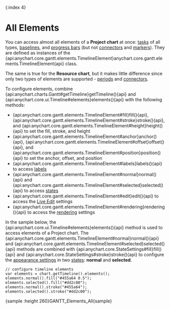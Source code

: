 {:index 4}
# All Elements

You can access almost all elements of a **Project chart** at once: [tasks](Project_Chart#tasks_\(actual\)) of all types, [baselines](Project_Chart#baselines_\(planned\)), and [progress bars](Project_Chart#progress_bars) (but not [connectors](Project_Chart#connectors) and [markers](Markers)). They are defined as instances of the {api:anychart.core.gantt.elements.TimelineElement}anychart.core.gantt.elements.TimelineElement{api} class.

The same is true for the **Resource chart**, but it makes little difference since only two types of elements are supported - [periods](Resource_Chart#periods) and [connectors](Resource_Chart#connectors).

To configure elements, combine {api:anychart.charts.Gantt#getTimeline}getTimeline(){api} and {api:anychart.core.ui.Timeline#elements}elements(){api} with the following methods:

* {api:anychart.core.gantt.elements.TimelineElement#fill}fill(){api}, {api:anychart.core.gantt.elements.TimelineElement#stroke}stroke(){api}, and {api:anychart.core.gantt.elements.TimelineElement#height}height(){api} to set the fill, stroke, and height
* {api:anychart.core.gantt.elements.TimelineElement#anchor}anchor(){api}, {api:anychart.core.gantt.elements.TimelineElement#offset}offset(){api}, and {api:anychart.core.gantt.elements.TimelineElement#position}position(){api} to set the anchor, offset, and position
* {api:anychart.core.gantt.elements.TimelineElement#labels}labels(){api} to access [labels](Labels)
* {api:anychart.core.gantt.elements.TimelineElement#normal}normal(){api} and {api:anychart.core.gantt.elements.TimelineElement#selected}selected(){api} to access [states](../../Common_Settings/Interactivity/States)
* {api:anychart.core.gantt.elements.TimelineElement#edit}edit(){api} to access the [Live Edit](../Live_Edit) settings
* {api:anychart.core.gantt.elements.TimelineElement#rendering}rendering(){api} to access the [rendering](../Custom_Drawing) settings

In the sample below, the {api:anychart.core.ui.Timeline#elements}elements(){api} method is used to access elements of a Project chart. The {api:anychart.core.gantt.elements.TimelineElement#normal}normal(){api} and {api:anychart.core.gantt.elements.TimelineElement#selected}selected(){api} methods are combined with {api:anychart.core.StateSettings#fill}fill(){api} and {api:anychart.core.StateSettings#stroke}stroke(){api} to configure the  [appearance settings](../../Appearance_Settings) in two [states](../../Common_Settings/Interactivity/States): **normal** and **selected**.

```
// configure timeline elements
var elements = chart.getTimeline().elements();
elements.normal().fill("#455a64 0.5");
elements.selected().fill("#dd2c00");
elements.normal().stroke("#455a64");
elements.selected().stroke("#dd2c00");
```

{sample :height 260}GANTT\_Elements\_All{sample}